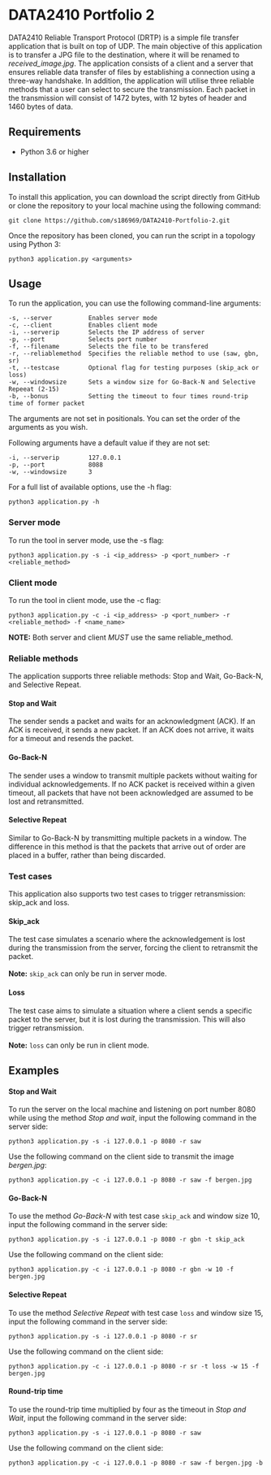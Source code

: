 # DATA2410 Portfolio 2
DATA2410 Reliable Transport Protocol (DRTP) is a simple file transfer application that is built on top of UDP. The main objective of this application is to transfer a JPG file to the destination, where it will be renamed to *received_image.jpg*. The application consists of a client and a server that ensures reliable data transfer of files by establishing a connection using a three-way handshake. In addition, the application will utilise three reliable methods that a user can select to secure the transmission. Each packet in the transmission will consist of 1472 bytes, with 12 bytes of header and 1460 bytes of data. 

## Requirements  
- Python 3.6 or higher
  
## Installation
To install this application, you can download the script directly from GitHub or clone the repository to your local machine using the following command:

```
git clone https://github.com/s186969/DATA2410-Portfolio-2.git
```

Once the repository has been cloned, you can run the script in a topology using Python 3:

```
python3 application.py <arguments>
```

## Usage
To run the application, you can use the following command-line arguments:  

```
-s, --server          Enables server mode
-c, --client          Enables client mode
-i, --serverip        Selects the IP address of server
-p, --port            Selects port number
-f, --filename        Selects the file to be transfered
-r, --reliablemethod  Specifies the reliable method to use (saw, gbn, sr) 
-t, --testcase        Optional flag for testing purposes (skip_ack or loss)
-w, --windowsize      Sets a window size for Go-Back-N and Selective Repeeat (2-15)
-b, --bonus           Setting the timeout to four times round-trip time of former packet
```

The arguments are not set in positionals. You can set the order of the arguments as you wish.

Following arguments have a default value if they are not set:
```
-i, --serverip        127.0.0.1
-p, --port            8088
-w, --windowsize      3
```

For a full list of available options, use the -h flag:
```
python3 application.py -h
```

### Server mode
To run the tool in server mode, use the -s flag:
```
python3 application.py -s -i <ip_address> -p <port_number> -r <reliable_method>
```

### Client mode

To run the tool in client mode, use the -c flag:
```
python3 application.py -c -i <ip_address> -p <port_number> -r <reliable_method> -f <name_name>
```
**NOTE:** Both server and client *MUST* use the same reliable_method.

### Reliable methods
The application supports three reliable methods: Stop and Wait, Go-Back-N, and Selective Repeat.

#### Stop and Wait
The sender sends a packet and waits for an acknowledgment (ACK). If an ACK is received, it sends a new packet. If an ACK does not arrive, it waits for a timeout and resends the packet.  

#### Go-Back-N
The sender uses a window to transmit multiple packets without waiting for individual acknowledgements. If no ACK packet is received within a given timeout, all packets that have not been acknowledged are assumed to be lost and retransmitted.  

#### Selective Repeat  
Similar to Go-Back-N by transmitting multiple packets in a window. The difference in this method is that the packets that arrive out of order are placed in a buffer, rather than being discarded.  

### Test cases
This application also supports two test cases to trigger retransmission: skip_ack and loss.

#### Skip_ack
The test case simulates a scenario where the acknowledgement is lost during the transmission from the server, forcing the client to retransmit the packet.
<br><br>**Note:** <code>skip_ack</code> can only be run in server mode.

#### Loss
The test case aims to simulate a situation where a client sends a specific packet to the server, but it is lost during the transmission. This will also trigger retransmission.
<br><br>**Note:** <code>loss</code> can only be run in client mode.

## Examples
#### Stop and Wait
To run the server on the local machine and listening on port number 8080 while using the method *Stop and wait*, input the following command in the server side:
```
python3 application.py -s -i 127.0.0.1 -p 8080 -r saw
```

Use the following command on the client side to transmit the image *bergen.jpg*:
```
python3 application.py -c -i 127.0.0.1 -p 8080 -r saw -f bergen.jpg
``` 

#### Go-Back-N
To use the method *Go-Back-N* with test case <code>skip_ack</code> and window size 10, input the following command in the server side:
```
python3 application.py -s -i 127.0.0.1 -p 8080 -r gbn -t skip_ack
``` 

Use the following command on the client side:
```
python3 application.py -c -i 127.0.0.1 -p 8080 -r gbn -w 10 -f bergen.jpg
```

#### Selective Repeat  
To use the method *Selective Repeat* with test case <code>loss</code> and window size 15, input the following command in the server side:
```
python3 application.py -s -i 127.0.0.1 -p 8080 -r sr
``` 

Use the following command on the client side:
```
python3 application.py -c -i 127.0.0.1 -p 8080 -r sr -t loss -w 15 -f bergen.jpg
```

#### Round-trip time
To use the round-trip time multiplied by four as the timeout in *Stop and Wait*, input the following command in the server side:
```
python3 application.py -s -i 127.0.0.1 -p 8080 -r saw
```
Use the following command on the client side:
```
python3 application.py -c -i 127.0.0.1 -p 8080 -r saw -f bergen.jpg -b
``` 
